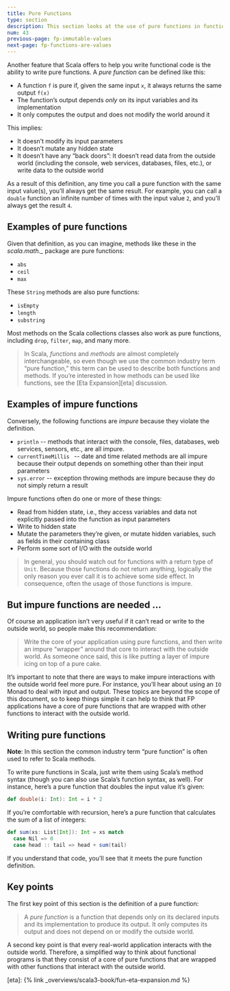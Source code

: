 ```yaml
---
title: Pure Functions
type: section
description: This section looks at the use of pure functions in functional programming.
num: 43
previous-page: fp-immutable-values
next-page: fp-functions-are-values
---
```



Another feature that Scala offers to help you write functional code is the ability to write pure functions.
A _pure function_ can be defined like this:

- A function `f` is pure if, given the same input `x`, it always returns the same output `f(x)`
- The function’s output depends _only_ on its input variables and its implementation
- It only computes the output and does not modify the world around it

This implies:
- It doesn’t modify its input parameters
- It doesn’t mutate any hidden state
- It doesn’t have any “back doors”: It doesn’t read data from the outside world (including the console, web services, databases, files, etc.), or write data to the outside world

As a result of this definition, any time you call a pure function with the same input value(s), you’ll always get the same result.
For example, you can call a `double` function an infinite number of times with the input value `2`, and you’ll always get the result `4`.



## Examples of pure functions

Given that definition, as you can imagine, methods like these in the *scala.math._* package are pure functions:

- `abs`
- `ceil`
- `max`

These `String` methods are also pure functions:

- `isEmpty`
- `length`
- `substring`

Most methods on the Scala collections classes also work as pure functions, including `drop`, `filter`, `map`, and many more.

> In Scala, _functions_ and _methods_ are almost completely interchangeable, so even though we use the common industry term “pure function,” this term can be used to describe both functions and methods.
> If you’re interested in how methods can be used like functions, see the [Eta Expansion][eta] discussion.



## Examples of impure functions

Conversely, the following functions are _impure_ because they violate the definition.

- `println` -- methods that interact with the console, files, databases, web services, sensors, etc., are all impure.
- `currentTimeMillis ` -- date and time related methods are all impure because their output depends on something other than their input parameters 
- `sys.error` -- exception throwing methods are impure because they do not simply return a result

Impure functions often do one or more of these things:

- Read from hidden state, i.e., they access variables and data not explicitly passed into the function as input parameters
- Write to hidden state
- Mutate the parameters they’re given, or mutate hidden variables, such as fields in their containing class
- Perform some sort of I/O with the outside world

> In general, you should watch out for functions with a return type of `Unit`.
> Because those functions do not return anything, logically the only reason you ever call it is to achieve some side effect.
> In consequence, often the usage of those functions is impure.


## But impure functions are needed ...

Of course an application isn’t very useful if it can’t read or write to the outside world, so people make this recommendation:

> Write the core of your application using pure functions, and then write an impure “wrapper” around that core to interact with the outside world.
> As someone once said, this is like putting a layer of impure icing on top of a pure cake.

It’s important to note that there are ways to make impure interactions with the outside world feel more pure.
For instance, you’ll hear about using an `IO` Monad to deal with input and output.
These topics are beyond the scope of this document, so to keep things simple it can help to think that FP applications have a core of pure functions that are wrapped with other functions to interact with the outside world.



## Writing pure functions

**Note**: In this section the common industry term “pure function” is often used to refer to Scala methods.

To write pure functions in Scala, just write them using Scala’s method syntax (though you can also use Scala’s function syntax, as well).
For instance, here’s a pure function that doubles the input value it’s given:

```scala
def double(i: Int): Int = i * 2
```

If you’re comfortable with recursion, here’s a pure function that calculates the sum of a list of integers:

```scala
def sum(xs: List[Int]): Int = xs match
  case Nil => 0
  case head :: tail => head + sum(tail)
```

If you understand that code, you’ll see that it meets the pure function definition.



## Key points

The first key point of this section is the definition of a pure function:

> A _pure function_ is a function that depends only on its declared inputs and its implementation to produce its output.
> It only computes its output and does not depend on or modify the outside world.

A second key point is that every real-world application interacts with the outside world.
Therefore, a simplified way to think about functional programs is that they consist of a core of pure functions that are wrapped with other functions that interact with the outside world.



[eta]: {% link _overviews/scala3-book/fun-eta-expansion.md %}
